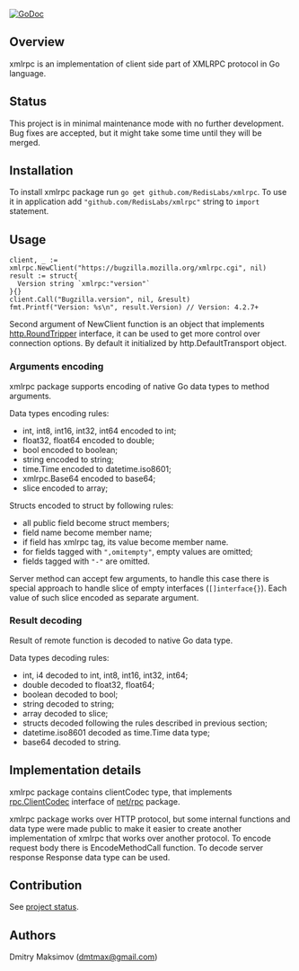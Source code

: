 [![GoDoc](https://godoc.org/github.com/kolo/xmlrpc?status.svg)](https://godoc.org/github.com/kolo/xmlrpc)

## Overview

xmlrpc is an implementation of client side part of XMLRPC protocol in Go language.

## Status

This project is in minimal maintenance mode with no further development. Bug fixes
are accepted, but it might take some time until they will be merged.

## Installation

To install xmlrpc package run `go get github.com/RedisLabs/xmlrpc`. To use
it in application add `"github.com/RedisLabs/xmlrpc"` string to `import`
statement.

## Usage

    client, _ := xmlrpc.NewClient("https://bugzilla.mozilla.org/xmlrpc.cgi", nil)
    result := struct{
      Version string `xmlrpc:"version"`
    }{}
    client.Call("Bugzilla.version", nil, &result)
    fmt.Printf("Version: %s\n", result.Version) // Version: 4.2.7+

Second argument of NewClient function is an object that implements
[http.RoundTripper](http://golang.org/pkg/net/http/#RoundTripper)
interface, it can be used to get more control over connection options.
By default it initialized by http.DefaultTransport object.

### Arguments encoding

xmlrpc package supports encoding of native Go data types to method
arguments.

Data types encoding rules:

* int, int8, int16, int32, int64 encoded to int;
* float32, float64 encoded to double;
* bool encoded to boolean;
* string encoded to string;
* time.Time encoded to datetime.iso8601;
* xmlrpc.Base64 encoded to base64;
* slice encoded to array;

Structs encoded to struct by following rules:

* all public field become struct members;
* field name become member name;
* if field has xmlrpc tag, its value become member name.
* for fields tagged with `",omitempty"`, empty values are omitted;
* fields tagged with `"-"` are omitted.

Server method can accept few arguments, to handle this case there is
special approach to handle slice of empty interfaces (`[]interface{}`).
Each value of such slice encoded as separate argument.

### Result decoding

Result of remote function is decoded to native Go data type.

Data types decoding rules:

* int, i4 decoded to int, int8, int16, int32, int64;
* double decoded to float32, float64;
* boolean decoded to bool;
* string decoded to string;
* array decoded to slice;
* structs decoded following the rules described in previous section;
* datetime.iso8601 decoded as time.Time data type;
* base64 decoded to string.

## Implementation details

xmlrpc package contains clientCodec type, that implements [rpc.ClientCodec](http://golang.org/pkg/net/rpc/#ClientCodec)
interface of [net/rpc](http://golang.org/pkg/net/rpc) package.

xmlrpc package works over HTTP protocol, but some internal functions
and data type were made public to make it easier to create another
implementation of xmlrpc that works over another protocol. To encode
request body there is EncodeMethodCall function. To decode server
response Response data type can be used.

## Contribution

See [project status](#status).

## Authors

Dmitry Maksimov (dmtmax@gmail.com)

